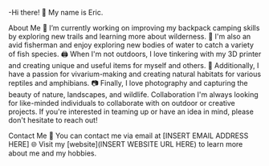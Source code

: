 -Hi there! 👋
My name is Eric.

About Me
🔭 I’m currently working on improving my backpack camping skills by exploring new trails and learning more about wilderness.
🎣 I'm also an avid fisherman and enjoy exploring new bodies of water to catch a variety of fish species.
🖨️ When I'm not outdoors, I love tinkering with my 3D printer and creating unique and useful items for myself and others.
🌿 Additionally, I have a passion for vivarium-making and creating natural habitats for various reptiles and amphibians.
📷 Finally, I love photography and capturing the beauty of nature, landscapes, and wildlife.
Collaboration
I'm always looking for like-minded individuals to collaborate with on outdoor or creative projects. If you're interested in teaming up or have an idea in mind, please don't hesitate to reach out!

Contact Me
📧 You can contact me via email at [INSERT EMAIL ADDRESS HERE]
🌐 Visit my [website](INSERT WEBSITE URL HERE) to learn more about me and my hobbies.
